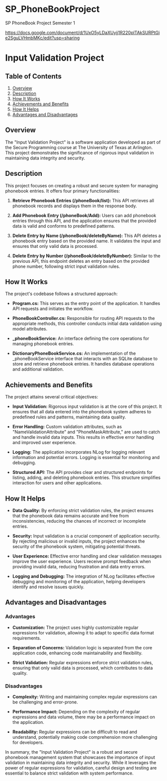 # SP_PhoneBookProject
 SP PhoneBook Project Semester 1


https://docs.google.com/document/d/1UxO5yLDaXUyjj1R220plTAkSURPtGie2SguLVHmbMKc/edit?usp=sharing


# Input Validation Project

## Table of Contents

1. [Overview](#overview)
2. [Description](#description)
3. [How It Works](#how-it-works)
4. [Achievements and Benefits](#achievements-and-benefits)
5. [How It Helps](#how-it-helps)
6. [Advantages and Disadvantages](#advantages-and-disadvantages)

## Overview

The "Input Validation Project" is a software application developed as part of the Secure Programming course at The University of Texas at Arlington. This project demonstrates the significance of rigorous input validation in maintaining data integrity and security.

## Description

This project focuses on creating a robust and secure system for managing phonebook entries. It offers four primary functionalities:

1. **Retrieve Phonebook Entries (/phoneBook/list):** This API retrieves all phonebook records and displays them in the response body.

2. **Add Phonebook Entry (/phoneBook/Add):** Users can add phonebook entries through this API, and the application ensures that the provided data is valid and conforms to predefined patterns.

3. **Delete Entry by Name (/phoneBook/deleteByName):** This API deletes a phonebook entry based on the provided name. It validates the input and ensures that only valid data is processed.

4. **Delete Entry by Number (/phoneBook/deleteByNumber):** Similar to the previous API, this endpoint deletes an entry based on the provided phone number, following strict input validation rules.

## How It Works

The project's codebase follows a structured approach:

- **Program.cs:** This serves as the entry point of the application. It handles API requests and initiates the workflow.

- **PhoneBookController.cs:** Responsible for routing API requests to the appropriate methods, this controller conducts initial data validation using model attributes.

- **_phoneBookService:** An interface defining the core operations for managing phonebook entries.

- **DictionaryPhoneBookService.cs:** An implementation of the _phoneBookService interface that interacts with an SQLite database to store and retrieve phonebook entries. It handles database operations and additional validation.

## Achievements and Benefits

The project attains several critical objectives:

- **Input Validation:** Rigorous input validation is at the core of this project. It ensures that all data entered into the phonebook system adheres to predefined rules and patterns, maintaining data quality.

- **Error Handling:** Custom validation attributes, such as "NameValidationAttribute" and "PhoneMaskAttribute," are used to catch and handle invalid data inputs. This results in effective error handling and improved user experience.

- **Logging:** The application incorporates NLog for logging relevant information and potential errors. Logging is essential for monitoring and debugging.

- **Structured API:** The API provides clear and structured endpoints for listing, adding, and deleting phonebook entries. This structure simplifies interaction for users and other applications.

## How It Helps

- **Data Quality:** By enforcing strict validation rules, the project ensures that the phonebook data remains accurate and free from inconsistencies, reducing the chances of incorrect or incomplete entries.

- **Security:** Input validation is a crucial component of application security. By rejecting malicious or invalid inputs, the project enhances the security of the phonebook system, mitigating potential threats.

- **User Experience:** Effective error handling and clear validation messages improve the user experience. Users receive prompt feedback when providing invalid data, reducing frustration and data entry errors.

- **Logging and Debugging:** The integration of NLog facilitates effective debugging and monitoring of the application, helping developers identify and resolve issues quickly.

## Advantages and Disadvantages

### Advantages

- **Customization:** The project uses highly customizable regular expressions for validation, allowing it to adapt to specific data format requirements.

- **Separation of Concerns:** Validation logic is separated from the core application code, enhancing code maintainability and flexibility.

- **Strict Validation:** Regular expressions enforce strict validation rules, ensuring that only valid data is processed, which contributes to data quality.

### Disadvantages

- **Complexity:** Writing and maintaining complex regular expressions can be challenging and error-prone.

- **Performance Impact:** Depending on the complexity of regular expressions and data volume, there may be a performance impact on the application.

- **Readability:** Regular expressions can be difficult to read and understand, potentially making code comprehension more challenging for developers.

In summary, the "Input Validation Project" is a robust and secure phonebook management system that showcases the importance of input validation in maintaining data integrity and security. While it leverages the power of regular expressions for validation, careful design and testing are essential to balance strict validation with system performance.
